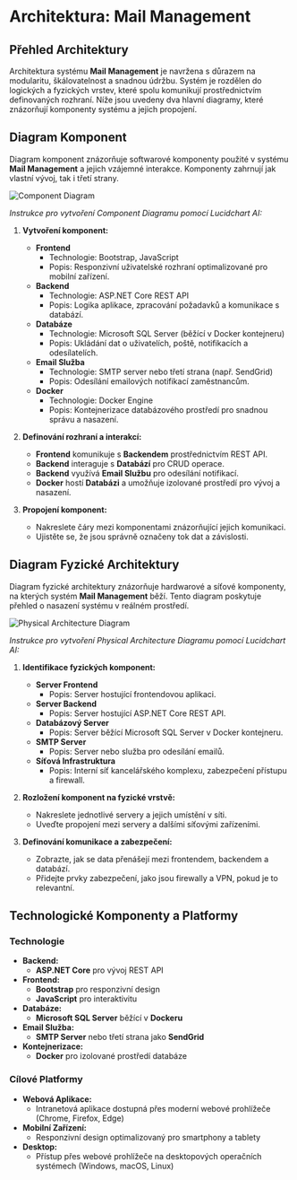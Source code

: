 # Architektura: Mail Management

## Přehled Architektury

Architektura systému **Mail Management** je navržena s důrazem na modularitu, škálovatelnost a snadnou údržbu. Systém je rozdělen do logických a fyzických vrstev, které spolu komunikují prostřednictvím definovaných rozhraní. Níže jsou uvedeny dva hlavní diagramy, které znázorňují komponenty systému a jejich propojení.

## Diagram Komponent

Diagram komponent znázorňuje softwarové komponenty použité v systému **Mail Management** a jejich vzájemné interakce. Komponenty zahrnují jak vlastní vývoj, tak i třetí strany.

![Component Diagram](path/to/component_diagram.png)

*Instrukce pro vytvoření Component Diagramu pomocí Lucidchart AI:*

1. **Vytvoření komponent:**
   - **Frontend**
     - Technologie: Bootstrap, JavaScript
     - Popis: Responzivní uživatelské rozhraní optimalizované pro mobilní zařízení.
   - **Backend**
     - Technologie: ASP.NET Core REST API
     - Popis: Logika aplikace, zpracování požadavků a komunikace s databází.
   - **Databáze**
     - Technologie: Microsoft SQL Server (běžící v Docker kontejneru)
     - Popis: Ukládání dat o uživatelích, poště, notifikacích a odesílatelích.
   - **Email Služba**
     - Technologie: SMTP server nebo třetí strana (např. SendGrid)
     - Popis: Odesílání emailových notifikací zaměstnancům.
   - **Docker**
     - Technologie: Docker Engine
     - Popis: Kontejnerizace databázového prostředí pro snadnou správu a nasazení.

2. **Definování rozhraní a interakcí:**
   - **Frontend** komunikuje s **Backendem** prostřednictvím REST API.
   - **Backend** interaguje s **Databází** pro CRUD operace.
   - **Backend** využívá **Email Službu** pro odesílání notifikací.
   - **Docker** hostí **Databázi** a umožňuje izolované prostředí pro vývoj a nasazení.

3. **Propojení komponent:**
   - Nakreslete čáry mezi komponentami znázorňující jejich komunikaci.
   - Ujistěte se, že jsou správně označeny tok dat a závislosti.

## Diagram Fyzické Architektury

Diagram fyzické architektury znázorňuje hardwarové a síťové komponenty, na kterých systém **Mail Management** běží. Tento diagram poskytuje přehled o nasazení systému v reálném prostředí.

![Physical Architecture Diagram](path/to/physical_architecture_diagram.png)

*Instrukce pro vytvoření Physical Architecture Diagramu pomocí Lucidchart AI:*

1. **Identifikace fyzických komponent:**
   - **Server Frontend**
     - Popis: Server hostující frontendovou aplikaci.
   - **Server Backend**
     - Popis: Server hostující ASP.NET Core REST API.
   - **Databázový Server**
     - Popis: Server běžící Microsoft SQL Server v Docker kontejneru.
   - **SMTP Server**
     - Popis: Server nebo služba pro odesílání emailů.
   - **Síťová Infrastruktura**
     - Popis: Interní síť kancelářského komplexu, zabezpečení přístupu a firewall.

2. **Rozložení komponent na fyzické vrstvě:**
   - Nakreslete jednotlivé servery a jejich umístění v síti.
   - Uveďte propojení mezi servery a dalšími síťovými zařízeními.

3. **Definování komunikace a zabezpečení:**
   - Zobrazte, jak se data přenášejí mezi frontendem, backendem a databází.
   - Přidejte prvky zabezpečení, jako jsou firewally a VPN, pokud je to relevantní.

## Technologické Komponenty a Platformy

### Technologie

- **Backend:**
  - **ASP.NET Core** pro vývoj REST API
- **Frontend:**
  - **Bootstrap** pro responzivní design
  - **JavaScript** pro interaktivitu
- **Databáze:**
  - **Microsoft SQL Server** běžící v **Dockeru**
- **Email Služba:**
  - **SMTP Server** nebo třetí strana jako **SendGrid**
- **Kontejnerizace:**
  - **Docker** pro izolované prostředí databáze

### Cílové Platformy

- **Webová Aplikace:**
  - Intranetová aplikace dostupná přes moderní webové prohlížeče (Chrome, Firefox, Edge)
- **Mobilní Zařízení:**
  - Responzivní design optimalizovaný pro smartphony a tablety
- **Desktop:**
  - Přístup přes webové prohlížeče na desktopových operačních systémech (Windows, macOS, Linux)